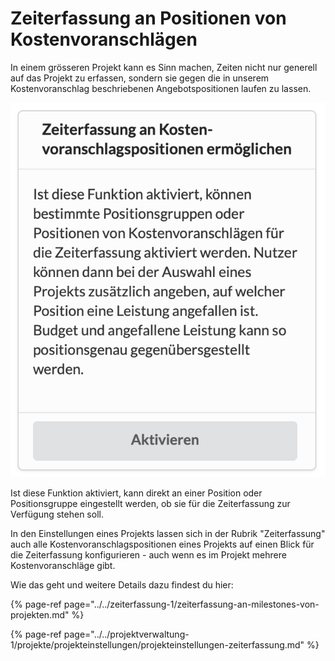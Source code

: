 # Zeiterfassung an Positionen von Kostenvoranschlägen

In einem grösseren Projekt kann es Sinn machen, Zeiten nicht nur generell auf das Projekt zu erfassen, sondern sie gegen die in unserem Kostenvoranschlag beschriebenen Angebotspositionen laufen zu lassen.

![](../../.gitbook/assets/bildschirmfoto-2021-07-31-um-17.13.28.png)

Ist diese Funktion aktiviert, kann direkt an einer Position oder Positionsgruppe eingestellt werden, ob sie für die Zeiterfassung zur Verfügung stehen soll.

In den Einstellungen eines Projekts lassen sich in der Rubrik "Zeiterfassung" auch alle Kostenvoranschlagspositionen eines Projekts auf einen Blick für die Zeiterfassung konfigurieren - auch wenn es im Projekt mehrere Kostenvoranschläge gibt.

Wie das geht und weitere Details dazu findest du hier:

{% page-ref page="../../zeiterfassung-1/zeiterfassung-an-milestones-von-projekten.md" %}

{% page-ref page="../../projektverwaltung-1/projekte/projekteinstellungen/projekteinstellungen-zeiterfassung.md" %}



